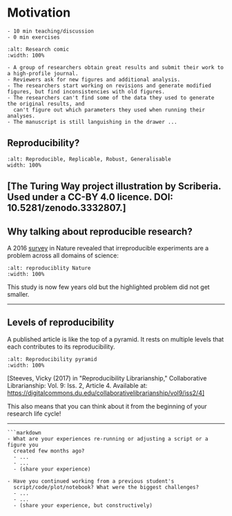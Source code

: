 # Motivation

```{instructor-note}
- 10 min teaching/discussion
- 0 min exercises
```

```{figure} img/research_comic_phd.gif
:alt: Research comic
:width: 100%
```

```{admonition} A scary anecdote
- A group of researchers obtain great results and submit their work to a high-profile journal.
- Reviewers ask for new figures and additional analysis.
- The researchers start working on revisions and generate modified figures, but find inconsistencies with old figures.
- The researchers can't find some of the data they used to generate the original results, and
  can't figure out which parameters they used when running their analyses.
- The manuscript is still languishing in the drawer ...
```


## Reproducibility? 

```{figure} https://the-turing-way.netlify.app/_images/reproducible-definition-grid.svg
:alt: Reproducible, Replicable, Robust, Generalisable
width: 100%
```

[The Turing Way project illustration by Scriberia. Used under a CC-BY 4.0 licence. DOI: 10.5281/zenodo.3332807.]
---

## Why talking about reproducible research?

A 2016
[survey](http://www.nature.com/news/1-500-scientists-lift-the-lid-on-reproducibility-1.19970)
in Nature revealed that irreproducible experiments are a problem across all
domains of science:

```{figure} img/reproducibility_nature.jpg
:alt: reproduciblity Nature
:width: 100%
```

This study is now few years old but the highlighted problem did not get
smaller.

---

## Levels of reproducibility

A published article is like the top of a pyramid. It rests on multiple
levels that each contributes to its reproducibility.

```{figure} img/repro-pyramid.png
:alt: Reproducibility pyramid
:width: 100%
```

[Steeves, Vicky (2017) in "Reproducibility Librarianship," Collaborative Librarianship: Vol. 9: Iss. 2, Article 4.
Available at: https://digitalcommons.du.edu/collaborativelibrarianship/vol9/iss2/4]

This also means that you can think about it from the beginning of your research life cycle!

---

````{discussion} Discuss in collaborative document or with your team members
```markdown
- What are your experiences re-running or adjusting a script or a figure you
  created few months ago?
  - ...
  - ...
  - (share your experience)

- Have you continued working from a previous student's
  script/code/plot/notebook? What were the biggest challenges?
  - ...
  - ...
  - (share your experience, but constructively)
````
